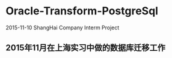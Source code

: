 # Oracle-Transform-PostgreSql
2015-11-10 ShangHai Company Interm Project 
## 2015年11月在上海实习中做的数据库迁移工作
